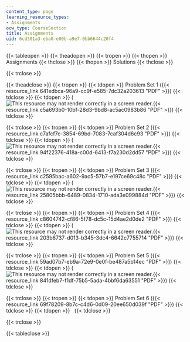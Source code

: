 ```yaml
---
content_type: page
learning_resource_types:
- Assignments
ocw_type: CourseSection
title: Assignments
uid: 6cd301a3-eba0-e00b-a9e7-0bb6644c20f4
---
```


{{< tableopen >}}
{{< theadopen >}}
{{< tropen >}}
{{< thopen >}}
Assignments
{{< thclose >}}
{{< thopen >}}
Solutions
{{< thclose >}}

{{< trclose >}}

{{< theadclose >}}
{{< tropen >}}
{{< tdopen >}}
Problem Set 1 ({{< resource_link 641edbca-96a9-cc9f-e585-7dc32a203613 "PDF" >}})
{{< tdclose >}}
{{< tdopen >}}
(![This resource may not render correctly in a screen reader.](/images/inacessible.gif){{< resource_link c5a693b0-10bf-28d3-9bd8-ac5ac0983b86 "PDF" >}})
{{< tdclose >}}

{{< trclose >}}
{{< tropen >}}
{{< tdopen >}}
Problem Set 2 ({{< resource_link c7afcf7c-3854-69bd-7083-7caf304d6c93 "PDF" >}})
{{< tdclose >}}
{{< tdopen >}}
(![This resource may not render correctly in a screen reader.](/images/inacessible.gif){{< resource_link 94f22376-418a-c00d-6413-f7a230d2dd57 "PDF" >}})
{{< tdclose >}}

{{< trclose >}}
{{< tropen >}}
{{< tdopen >}}
Problem Set 3 ({{< resource_link c2595bac-a602-9ac5-57b7-e197ce69c48c "PDF" >}})
{{< tdclose >}}
{{< tdopen >}}
(![This resource may not render correctly in a screen reader.](/images/inacessible.gif){{< resource_link 25805bbb-6489-0834-1710-ada3e099884d "PDF" >}})
{{< tdclose >}}

{{< trclose >}}
{{< tropen >}}
{{< tdopen >}}
Problem Set 4 ({{< resource_link c8604742-cf86-5f78-dc5c-15d4ae2d0de2 "PDF" >}})
{{< tdclose >}}
{{< tdopen >}}
(![This resource may not render correctly in a screen reader.](/images/inacessible.gif){{< resource_link 203b6737-d013-b345-3dc4-6642c7755714 "PDF" >}})
{{< tdclose >}}

{{< trclose >}}
{{< tropen >}}
{{< tdopen >}}
Problem Set 5 ({{< resource_link 59ad07b7-eb9a-72e9-0e0f-be487a5b14ec "PDF" >}})
{{< tdclose >}}
{{< tdopen >}}
(![This resource may not render correctly in a screen reader.](/images/inacessible.gif){{< resource_link 841dfeb7-f1df-75b5-5ada-4bbf6da63551 "PDF" >}})
{{< tdclose >}}

{{< trclose >}}
{{< tropen >}}
{{< tdopen >}}
Problem Set 6 ({{< resource_link 69f78209-8b7c-c4d6-0d09-20ee650d039f "PDF" >}})
{{< tdclose >}}
{{< tdopen >}}
 
{{< tdclose >}}

{{< trclose >}}

{{< tableclose >}}